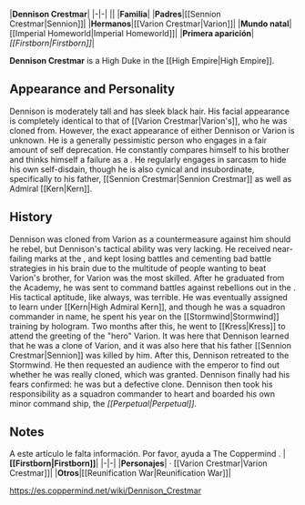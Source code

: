 |**Dennison Crestmar**|
|-|-|
||
|**Familia**|
|**Padres**|[[Sennion Crestmar\|Sennion]]|
|**Hermanos**|[[Varion Crestmar\|Varion]]|
|**Mundo natal**|[[Imperial Homeworld\|Imperial Homeworld]]|
|**Primera aparición**|*[[Firstborn\|Firstborn]]*|

**Dennison Crestmar** is a High Duke in the [[High Empire\|High Empire]].

## Appearance and Personality
Dennison is moderately tall and has sleek black hair. His facial appearance is completely identical to that of [[Varion Crestmar\|Varion's]], who he was cloned from. However, the exact appearance of either Dennison or Varion is unknown. He is a generally pessimistic person who engages in a fair amount of self deprecation. He constantly compares himself to his brother and thinks himself a failure as a . He regularly engages in sarcasm to hide his own self-disdain, though he is also cynical and insubordinate, specifically to his father, [[Sennion Crestmar\|Sennion Crestmar]] as well as Admiral [[Kern\|Kern]].

## History
Dennison was cloned from Varion as a countermeasure against him should he rebel, but Dennison's tactical ability was very lacking. He received near-failing marks at the , and kept losing battles and cementing bad battle strategies in his brain due to the multitude of people wanting to beat Varion's brother, for Varion was the most skilled. After he graduated from the Academy, he was sent to command battles against rebellions out in the . His tactical aptitude, like always, was terrible. He was eventually assigned to learn under [[Kern\|High Admiral Kern]], and though he was a squadron commander in name, he spent his year on the [[Stormwind\|Stormwind]] training by hologram. Two months after this, he went to [[Kress\|Kress]] to attend the greeting of the "hero" Varion. It was here that Dennison learned that he was a clone of Varion, and it was also here that his father [[Sennion Crestmar\|Sennion]] was killed by him. After this, Dennison retreated to the Stormwind. He then requested an audience with the emperor to find out whether he was really cloned, which was granted. Dennison finally had his fears confirmed: he was but a defective clone. Dennison then took his responsibility as a squadron commander to heart and boarded his own minor command ship, the *[[Perpetual\|Perpetual]]*.

## Notes

A este artículo le falta información. Por favor, ayuda a The Coppermind .
|**[[Firstborn\|Firstborn]]**|
|-|-|
|**Personajes**| · [[Varion Crestmar\|Varion Crestmar]]|
|**Otros**|[[Reunification War\|Reunification War]]|



https://es.coppermind.net/wiki/Dennison_Crestmar